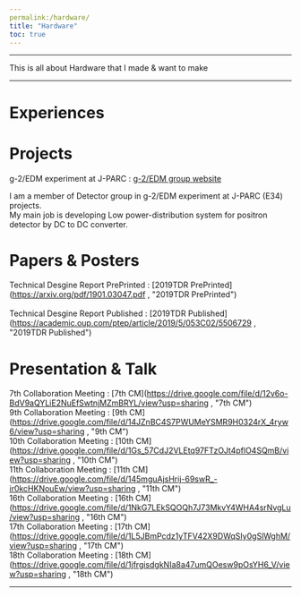 ```yaml
---
permalink:/hardware/
title: "Hardware"
toc: true
---
```

* * *
This is all about Hardware that I made & want to make
* * *

# Experiences

# Projects   

g-2/EDM experiment at J-PARC : [g-2/EDM group website](http://g-2.kek.jp, "group website")<br>

I am a member of Detector group in g-2/EDM experiment at J-PARC (E34) projects.  
My main job is developing Low power-distribution system for positron detector by DC to DC converter.   

# Papers & Posters   

Technical Desgine Report PrePrinted : [2019TDR PrePrinted](https://arxiv.org/pdf/1901.03047.pdf , "2019TDR PrePrinted") <br>  
Technical Desgine Report Published : [2019TDR Published](https://academic.oup.com/ptep/article/2019/5/053C02/5506729 , "2019TDR Published") <br>  

# Presentation & Talk

7th Collaboration Meeting : [7th CM](https://drive.google.com/file/d/12v6o-BdV9aQYLiE2NuEfSwtnjMZmBRYL/view?usp=sharing , "7th CM")<br>
9th Collaboration Meeting : [9th CM](https://drive.google.com/file/d/14JZnBC4S7PWUMeYSMR9H0324rX_4ryw6/view?usp=sharing , "9th CM")<br>
10th Collaboration Meeting : [10th CM](https://drive.google.com/file/d/1Gs_57CdJ2VLEtq97FTzOJt4pflO4SQmB/view?usp=sharing , "10th CM")<br>
11th Collaboration Meeting : [11th CM](https://drive.google.com/file/d/145mguAjsHrij-69swR_-ir0kcHKNouEw/view?usp=sharing , "11th CM")<br>
16th Collaboration Meeting : [16th CM](https://drive.google.com/file/d/1NkG7LEkSQOQh7J73MkvY4WHA4srNvgLu/view?usp=sharing , "16th CM")<br>
17th Collaboration Meeting : [17th CM](https://drive.google.com/file/d/1L5JBmPcdz1yTFV42X9DWqSIy0gSlWghM/view?usp=sharing , "17th CM")<br>
18th Collaboration Meeting : [18th CM](https://drive.google.com/file/d/1jfrgisdgkNIa8a47umQOesw9pOsYH6_V/view?usp=sharing , "18th CM")<br>


---

